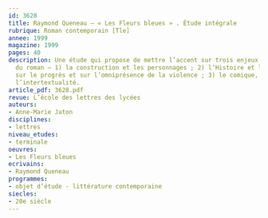 ```yaml
---
id: 3628
title: Raymond Queneau – « Les Fleurs bleues » . Étude intégrale 
rubrique: Roman contemporain [Tle]
annee: 1999
magazine: 1999
pages: 40
description: Une étude qui propose de mettre l’accent sur trois enjeux essentiels
  du roman – 1) la construction et les personnages ; 2) l’Histoire et la réflexion
  sur le progrès et sur l’omniprésence de la violence ; 3) le comique, la langue et
  l’intertextualité.
article_pdf: 3628.pdf
revue: L’école des lettres des lycées
auteurs:
- Anne-Marie Jaton
disciplines:
- lettres
niveau_etudes:
- terminale
oeuvres:
- Les Fleurs bleues
ecrivains:
- Raymond Queneau
programmes:
- objet d’étude - littérature contemporaine
siecles:
- 20e siècle
---
```

